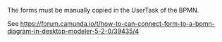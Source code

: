 The forms must be manually copied in the UserTask of the BPMN.

See https://forum.camunda.io/t/how-to-can-connect-form-to-a-bpmn-diagram-in-desktop-modeler-5-2-0/39435/4